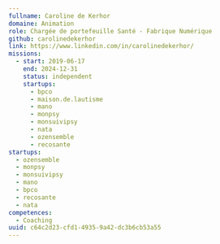 ```yaml
---
fullname: Caroline de Kerhor
domaine: Animation
role: Chargée de portefeuille Santé - Fabrique Numérique
github: carolinedekerhor
link: https://www.linkedin.com/in/carolinedekerhor/
missions:
  - start: 2019-06-17
    end: 2024-12-31
    status: independent
    startups:
      - bpco
      - maison.de.lautisme
      - mano
      - monpsy
      - monsuivipsy
      - nata
      - ozensemble
      - recosante
startups:
  - ozensemble
  - monpsy
  - monsuivipsy
  - mano
  - bpco
  - recosante
  - nata
competences:
  - Coaching
uuid: c64c2d23-cfd1-4935-9a42-dc3b6cb53a55
---
```


